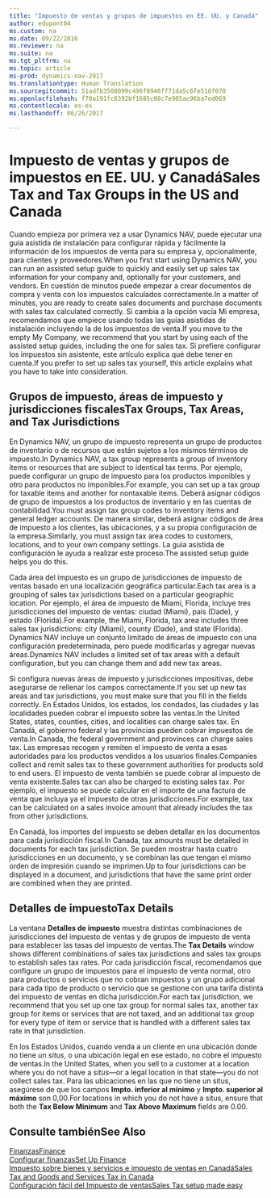 ```yaml
---
title: "Impuesto de ventas y grupos de impuestos en EE. UU. y Canadá"
author: edupont04
ms.custom: na
ms.date: 09/22/2016
ms.reviewer: na
ms.suite: na
ms.tgt_pltfrm: na
ms.topic: article
ms-prod: dynamics-nav-2017
ms.translationtype: Human Translation
ms.sourcegitcommit: 51adfb3588099c496f0946ff71da5c6fe518f070
ms.openlocfilehash: f70a191fc8392bf1685c08c7e905ac96ba7ed069
ms.contentlocale: es-es
ms.lasthandoff: 06/26/2017

---
```


# <a name="sales-tax-and-tax-groups-in-the-us-and-canada"></a><span data-ttu-id="25a66-102">Impuesto de ventas y grupos de impuestos en EE. UU. y Canadá</span><span class="sxs-lookup"><span data-stu-id="25a66-102">Sales Tax and Tax Groups in the US and Canada</span></span>
<span data-ttu-id="25a66-103">Cuando empieza por primera vez a usar Dynamics NAV, puede ejecutar una guía asistida de instalación para configurar rápida y fácilmente la información de los impuestos de venta para su empresa y, opcionalmente, para clientes y proveedores.</span><span class="sxs-lookup"><span data-stu-id="25a66-103">When you first start using Dynamics NAV, you can run an assisted setup guide to quickly and easily set up sales tax information for your company and, optionally for your customers, and vendors.</span></span> <span data-ttu-id="25a66-104">En cuestión de minutos puede empezar a crear documentos de compra y venta con los impuestos calculados correctamente.</span><span class="sxs-lookup"><span data-stu-id="25a66-104">In a matter of minutes, you are ready to create sales documents and purchase documents with sales tax calculated correctly.</span></span>
<span data-ttu-id="25a66-105">Si cambia a la opción vacía Mi empresa, recomendamos que empiece usando todas las guías asistidas de instalación incluyendo la de los impuestos de venta.</span><span class="sxs-lookup"><span data-stu-id="25a66-105">If you move to the empty My Company, we recommend that you start by using each of the assisted setup guides, including the one for sales tax.</span></span> <span data-ttu-id="25a66-106">Si prefiere configurar los impuestos sin asistente, este artículo explica qué debe tener en cuenta.</span><span class="sxs-lookup"><span data-stu-id="25a66-106">If you prefer to set up sales tax yourself, this article explains what you have to take into consideration.</span></span>  

## <a name="tax-groups-tax-areas-and-tax-jurisdictions"></a><span data-ttu-id="25a66-107">Grupos de impuesto, áreas de impuesto y jurisdicciones fiscales</span><span class="sxs-lookup"><span data-stu-id="25a66-107">Tax Groups, Tax Areas, and Tax Jurisdictions</span></span>
<span data-ttu-id="25a66-108">En Dynamics NAV, un grupo de impuesto representa un grupo de productos de inventario o de recursos que están sujetos a los mismos términos de impuesto.</span><span class="sxs-lookup"><span data-stu-id="25a66-108">In Dynamics NAV, a tax group represents a group of inventory items or resources that are subject to identical tax terms.</span></span> <span data-ttu-id="25a66-109">Por ejemplo, puede configurar un grupo de impuesto para los productos imponibles y otro para productos no imponibles.</span><span class="sxs-lookup"><span data-stu-id="25a66-109">For example, you can set up a tax group for taxable items and another for nontaxable items.</span></span> <span data-ttu-id="25a66-110">Deberá asignar códigos de grupo de impuestos a los productos de inventario y en las cuentas de contabilidad.</span><span class="sxs-lookup"><span data-stu-id="25a66-110">You must assign tax group codes to inventory items and general ledger accounts.</span></span> <span data-ttu-id="25a66-111">De manera similar, deberá asignar códigos de área de impuesto a los clientes, las ubicaciones, y a su propia configuración de la empresa.</span><span class="sxs-lookup"><span data-stu-id="25a66-111">Similarly, you must assign tax area codes to customers, locations, and to your own company settings.</span></span> <span data-ttu-id="25a66-112">La guía asistida de configuración le ayuda a realizar este proceso.</span><span class="sxs-lookup"><span data-stu-id="25a66-112">The assisted setup guide helps you do this.</span></span>  

<span data-ttu-id="25a66-113">Cada área del impuesto es un grupo de jurisdicciones de impuesto de ventas basado en una localización geográfica particular.</span><span class="sxs-lookup"><span data-stu-id="25a66-113">Each tax area is a grouping of sales tax jurisdictions based on a particular geographic location.</span></span> <span data-ttu-id="25a66-114">Por ejemplo, el área de impuesto de Miami, Florida, incluye tres jurisdicciones del impuesto de ventas: ciudad (Miami), país (Dade), y estado (Florida).</span><span class="sxs-lookup"><span data-stu-id="25a66-114">For example, the Miami, Florida, tax area includes three sales tax jurisdictions: city (Miami), county (Dade), and state (Florida).</span></span> <span data-ttu-id="25a66-115">Dynamics NAV incluye un conjunto limitado de áreas de impuesto con una configuración predeterminada, pero puede modificarlas y agregar nuevas áreas.</span><span class="sxs-lookup"><span data-stu-id="25a66-115">Dynamics NAV includes a limited set of tax areas with a default configuration, but you can change them and add new tax areas.</span></span>  

<span data-ttu-id="25a66-116">Si configura nuevas áreas de impuesto y jurisdicciones impositivas, debe asegurarse de rellenar los campos correctamente.</span><span class="sxs-lookup"><span data-stu-id="25a66-116">If you set up new tax areas and tax jurisdictions, you must make sure that you fill in the fields correctly.</span></span> <span data-ttu-id="25a66-117">En Estados Unidos, los estados, los condados, las ciudades y las localidades pueden cobrar el impuesto sobre las ventas.</span><span class="sxs-lookup"><span data-stu-id="25a66-117">In the United States, states, counties, cities, and localities can charge sales tax.</span></span> <span data-ttu-id="25a66-118">En Canadá, el gobierno federal y las provincias pueden cobrar impuestos de venta.</span><span class="sxs-lookup"><span data-stu-id="25a66-118">In Canada, the federal government and provinces can charge sales tax.</span></span> <span data-ttu-id="25a66-119">Las empresas recogen y remiten el impuesto de venta a esas autoridades para los productos vendidos a los usuarios finales.</span><span class="sxs-lookup"><span data-stu-id="25a66-119">Companies collect and remit sales tax to these government authorities for products sold to end users.</span></span> <span data-ttu-id="25a66-120">El impuesto de venta también se puede cobrar al impuesto de venta existente.</span><span class="sxs-lookup"><span data-stu-id="25a66-120">Sales tax can also be charged to existing sales tax.</span></span> <span data-ttu-id="25a66-121">Por ejemplo, el impuesto se puede calcular en el importe de una factura de venta que incluya ya el impuesto de otras jurisdicciones.</span><span class="sxs-lookup"><span data-stu-id="25a66-121">For example, tax can be calculated on a sales invoice amount that already includes the tax from other jurisdictions.</span></span>  

<span data-ttu-id="25a66-122">En Canadá, los importes del impuesto se deben detallar en los documentos para cada jurisdicción fiscal.</span><span class="sxs-lookup"><span data-stu-id="25a66-122">In Canada, tax amounts must be detailed in documents for each tax jurisdiction.</span></span> <span data-ttu-id="25a66-123">Se pueden mostrar hasta cuatro jurisdicciones en un documento, y se combinan las que tengan el mismo orden de impresión cuando se imprimen.</span><span class="sxs-lookup"><span data-stu-id="25a66-123">Up to four jurisdictions can be displayed in a document, and jurisdictions that have the same print order are combined when they are printed.</span></span>

## <a name="tax-details"></a><span data-ttu-id="25a66-124">Detalles de impuesto</span><span class="sxs-lookup"><span data-stu-id="25a66-124">Tax Details</span></span>
<span data-ttu-id="25a66-125">La ventana **Detalles de impuesto** muestra distintas combinaciones de jurisdicciones del impuesto de ventas y de grupos de impuesto de venta para establecer las tasas del impuesto de ventas.</span><span class="sxs-lookup"><span data-stu-id="25a66-125">The **Tax Details** window shows different combinations of sales tax jurisdictions and sales tax groups to establish sales tax rates.</span></span> <span data-ttu-id="25a66-126">Por cada jurisdicción fiscal, recomendamos que configure un grupo de impuestos para el impuesto de venta normal, otro para productos o servicios que no cobran impuestos y un grupo adicional para cada tipo de producto o servicio que se gestione con una tarifa distinta del impuesto de ventas en dicha jurisdicción.</span><span class="sxs-lookup"><span data-stu-id="25a66-126">For each tax jurisdiction, we recommend that you set up one tax group for normal sales tax, another tax group for items or services that are not taxed, and an additional tax group for every type of item or service that is handled with a different sales tax rate in that jurisdiction.</span></span>  

<span data-ttu-id="25a66-127">En los Estados Unidos, cuando venda a un cliente en una ubicación donde no tiene un *situs*, o una ubicación legal en ese estado, no cobre el impuesto de ventas.</span><span class="sxs-lookup"><span data-stu-id="25a66-127">In the United States, when you sell to a customer at a location where you do not have a *situs*—or a legal location in that state—you do not collect sales tax.</span></span> <span data-ttu-id="25a66-128">Para las ubicaciones en las que no tiene un situs, asegúrese de que los campos **Impto. inferior al mínimo** y **Impto. superior al máximo** son 0,00.</span><span class="sxs-lookup"><span data-stu-id="25a66-128">For locations in which you do not have a situs, ensure that both the **Tax Below Minimum** and **Tax Above Maximum** fields are 0.00.</span></span>  

## <a name="see-also"></a><span data-ttu-id="25a66-129">Consulte también</span><span class="sxs-lookup"><span data-stu-id="25a66-129">See Also</span></span>
[<span data-ttu-id="25a66-130">Finanzas</span><span class="sxs-lookup"><span data-stu-id="25a66-130">Finance</span></span>](finance-setup.md)  
[<span data-ttu-id="25a66-131">Configurar finanzas</span><span class="sxs-lookup"><span data-stu-id="25a66-131">Set Up Finance</span></span>](finance-setup-setup-finance-setup.md)  
[<span data-ttu-id="25a66-132">Impuesto sobre bienes y servicios e impuesto de ventas en Canadá</span><span class="sxs-lookup"><span data-stu-id="25a66-132">Sales Tax and Goods and Services Tax in Canada</span></span>](ca-finance-setup-tax.md)  
[<span data-ttu-id="25a66-133">Configuración fácil del Impuesto de ventas</span><span class="sxs-lookup"><span data-stu-id="25a66-133">Sales Tax setup made easy</span></span>](https://madeira.microsoft.com/en-us/blog/sales-tax-setup-made-easy)  

